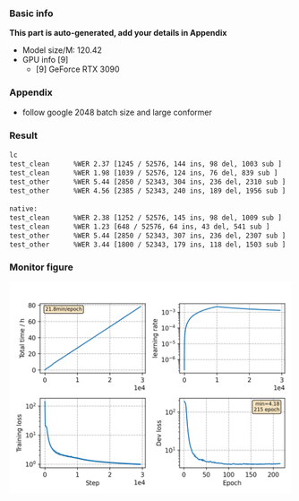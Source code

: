 ### Basic info

**This part is auto-generated, add your details in Appendix**

* Model size/M: 120.42
* GPU info \[9\]
  * \[9\] GeForce RTX 3090

### Appendix

* follow google 2048 batch size and large conformer

### Result
```
lc
test_clean      %WER 2.37 [1245 / 52576, 144 ins, 98 del, 1003 sub ]
test_clean      %WER 1.98 [1039 / 52576, 124 ins, 76 del, 839 sub ]
test_other      %WER 5.44 [2850 / 52343, 304 ins, 236 del, 2310 sub ]
test_other      %WER 4.56 [2385 / 52343, 240 ins, 189 del, 1956 sub ]

native:
test_clean      %WER 2.38 [1252 / 52576, 145 ins, 98 del, 1009 sub ]
test_clean      %WER 1.23 [648 / 52576, 64 ins, 43 del, 541 sub ]
test_other      %WER 5.44 [2850 / 52343, 307 ins, 236 del, 2307 sub ]
test_other      %WER 3.44 [1800 / 52343, 179 ins, 118 del, 1503 sub ]
```

### Monitor figure
![monitor](./monitor.png)
